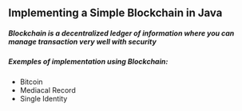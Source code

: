 ## Implementing a Simple Blockchain in Java

##### Blockchain is a decentralized ledger of information where you can manage transaction very well with security 

##### Exemples of implementation using Blockchain:
- Bitcoin
- Mediacal Record
- Single Identity  